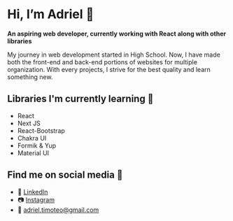 # Hi, I’m Adriel 👋
**An aspiring web developer, currently working with React along with other libraries**

My journey in web development started in High School. Now, I have made both the front-end and back-end portions of websites for multiple organization. With every projects, I strive for the best quality and learn something new.

## Libraries I'm currently learning 📖
- React
- Next JS
- React-Bootstrap
- Chakra UI
- Formik & Yup
- Material UI

## Find me on social media 📱
- 💼 [LinkedIn](https://www.linkedin.com/in/adrieltimoteo/)
- 📷 [Instagram](https://www.instagram.com/adriel_timoteo/)
- 📧 [adriel.timoteo@gmail.com](mailto:adriel.timoteo@gmail.com)

<!---
adriel-timoteo/adriel-timoteo is a ✨ special ✨ repository because its `README.md` (this file) appears on your GitHub profile.
You can click the Preview link to take a look at your changes.
--->
